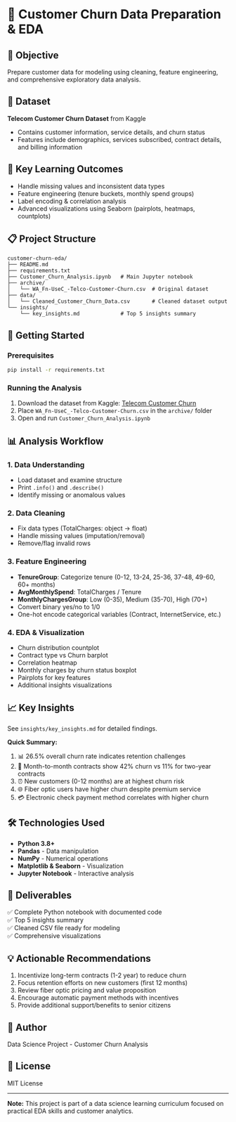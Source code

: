 # 📘 Customer Churn Data Preparation & EDA

## 🎯 Objective
Prepare customer data for modeling using cleaning, feature engineering, and comprehensive exploratory data analysis.

## 🔗 Dataset
**Telecom Customer Churn Dataset** from Kaggle

- Contains customer information, service details, and churn status
- Features include demographics, services subscribed, contract details, and billing information

## 🧠 Key Learning Outcomes
- Handle missing values and inconsistent data types
- Feature engineering (tenure buckets, monthly spend groups)
- Label encoding & correlation analysis
- Advanced visualizations using Seaborn (pairplots, heatmaps, countplots)

## 📋 Project Structure
```
customer-churn-eda/
├── README.md
├── requirements.txt
├── Customer_Churn_Analysis.ipynb   # Main Jupyter notebook
├── archive/
│   └── WA_Fn-UseC_-Telco-Customer-Churn.csv  # Original dataset
├── data/
│   └── Cleaned_Customer_Churn_Data.csv       # Cleaned dataset output
└── insights/
    └── key_insights.md             # Top 5 insights summary
```

## 🚀 Getting Started

### Prerequisites
```bash
pip install -r requirements.txt
```

### Running the Analysis
1. Download the dataset from Kaggle: [Telecom Customer Churn](https://www.kaggle.com/datasets/blastchar/telco-customer-churn)
2. Place `WA_Fn-UseC_-Telco-Customer-Churn.csv` in the `archive/` folder
3. Open and run `Customer_Churn_Analysis.ipynb`

## 📊 Analysis Workflow

### 1. Data Understanding
- Load dataset and examine structure
- Print `.info()` and `.describe()`
- Identify missing or anomalous values

### 2. Data Cleaning
- Fix data types (TotalCharges: object → float)
- Handle missing values (imputation/removal)
- Remove/flag invalid rows

### 3. Feature Engineering
- **TenureGroup**: Categorize tenure (0-12, 13-24, 25-36, 37-48, 49-60, 60+ months)
- **AvgMonthlySpend**: TotalCharges / Tenure
- **MonthlyChargesGroup**: Low (0-35), Medium (35-70), High (70+)
- Convert binary yes/no to 1/0
- One-hot encode categorical variables (Contract, InternetService, etc.)

### 4. EDA & Visualization
- Churn distribution countplot
- Contract type vs Churn barplot
- Correlation heatmap
- Monthly charges by churn status boxplot
- Pairplots for key features
- Additional insights visualizations

## 📈 Key Insights
See `insights/key_insights.md` for detailed findings.

**Quick Summary:**
1. 📊 26.5% overall churn rate indicates retention challenges
2. 📝 Month-to-month contracts show 42% churn vs 11% for two-year contracts
3. ⏰ New customers (0-12 months) are at highest churn risk
4. 🌐 Fiber optic users have higher churn despite premium service
5. 💳 Electronic check payment method correlates with higher churn

## 🛠️ Technologies Used
- **Python 3.8+**
- **Pandas** - Data manipulation
- **NumPy** - Numerical operations
- **Matplotlib & Seaborn** - Visualization
- **Jupyter Notebook** - Interactive analysis

## 📝 Deliverables
✅ Complete Python notebook with documented code  
✅ Top 5 insights summary  
✅ Cleaned CSV file ready for modeling  
✅ Comprehensive visualizations  

## 💡 Actionable Recommendations
1. Incentivize long-term contracts (1-2 year) to reduce churn
2. Focus retention efforts on new customers (first 12 months)
3. Review fiber optic pricing and value proposition
4. Encourage automatic payment methods with incentives
5. Provide additional support/benefits to senior citizens

## 👤 Author
Data Science Project - Customer Churn Analysis

## 📄 License
MIT License

---

**Note:** This project is part of a data science learning curriculum focused on practical EDA skills and customer analytics.
